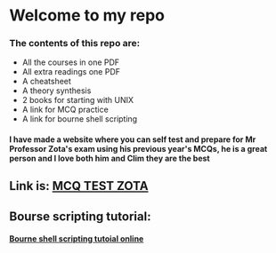# Welcome to my repo 

### The contents of this repo are:
* All the courses in one PDF
* All extra readings one PDF
* A cheatsheet
* A theory synthesis
* 2 books for starting with UNIX
* A link for MCQ practice
* A link for bourne shell scripting
#### I have made a website where you can self test and prepare for Mr Professor Zota's exam using his previous year's MCQs, he is a great person and I love both him and Clim they are the best
## Link is: [MCQ TEST ZOTA](https://firedmosquito831.github.io/OS-Year1-Sem2/)


## Bourse scripting tutorial:
#### [Bourne shell scripting tutoial online](https://zota.ase.ro/os/so_000.html)
